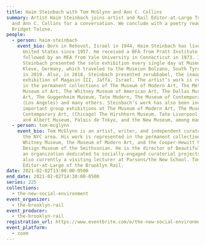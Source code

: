 ```yaml
---
title: Haim Steinbach with Tom McGlynn and Ann C. Collins
summary: Artist Haim Steinbach joins artist and Rail Editor-at-Large Tom McGlynn
  and Ann C. Collins for a conversation. We conclude with a poetry reading from
  Bridget Talone.
people:
  - person: haim-steinbach
    event_bio: Born in Rehovot, Israel in 1944, Haim Steinbach has lived in the
      United States since 1957. He received a BFA from Pratt Institute in 1968,
      followed by an MFA from Yale University in Connecticut in 1973. In 2018,
      Steinbach presented the solo exhibition every single day at Museum Kurhaus
      Kleve, Germany, which traveled to the Museion Bolzano, South Tyrol, Italy
      in 2019. Also, in 2018, Steinbach presented zerubbabel, the inaugural
      exhibition of Magasin III, Jaffa, Israel. The artist’s work is represented
      in the permanent collections of The Museum of Modern Art, The Metropolitan
      Museum of Art, The Whitney Museum of American Art, The Dallas Museum of
      Art, The Guggenheim Museum, Tate Modern, The Museum of Contemporary Art,
      (Los Angeles) and many others. Steinbach’s work has also been included in
      important group exhibitions at The Museum of Modern Art, The Museum of
      Contemporary Art, (Chicago) The Hirshhorn Museum, Tate Liverpool, Victoria
      and Albert Museum, Palais de Tokyo, and the New Museum, among many others.
  - person: tom-mcglynn
    event_bio: Tom McGlynn is an artist, writer, and independent curator based in
      the NYC area. His work is represented in the permanent collections of the
      Whitney Museum, the Museum of Modern Art, and the Cooper-Hewitt National
      Design Museum of the Smithsonian. He is the director of Beautiful Fields,
      an organization dedicated to socially-engaged curatorial projects, and is
      also currently a visiting lecturer at Parsons/the New School. Tom is an
      Editor-at-Large of the Brooklyn Rail.
date: 2021-02-02T13:00:00-0500
end_date: 2021-02-02T14:30:00-0500
series: 225
collections:
  - the-new-social-environment
event_organizer:
  - the-brooklyn-rail
event_producer:
  - the-brooklyn-rail
registration_url: https://www.eventbrite.com/e/the-new-social-environment-225-haim-steinbach-tickets-138688658511
event_platform:
  - zoom
---
```

